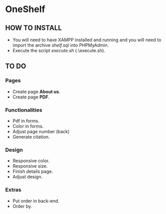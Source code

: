# OneShelf

## HOW TO INSTALL

- You will need to have XAMPP installed and running and you will need to import the archive _shelf.sql_ into PHPMyAdmin. 
- Execute the script _execute.sh_ (.\execute.sh).

## TO DO

### Pages
- Create page __About us__.
- Create page __PDF__.

### Functionalities
- Pdf in forms.
- Color in forms.
- Adjust page number (back)
- Generate citation.



### Design
- Responsive color.
- Responsive size.
- Finish details page.
- Adjust design.


### Extras
- Put order in back-end.
- Order by.